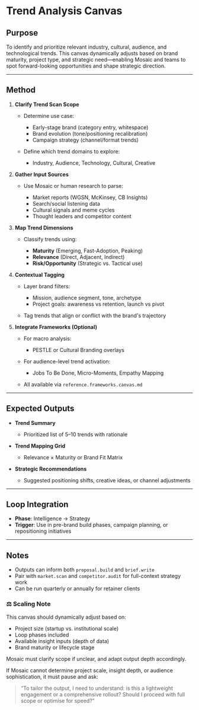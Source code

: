 # Trend Analysis Canvas

## **Purpose**

To identify and prioritize relevant industry, cultural, audience, and technological trends. This canvas dynamically adjusts based on brand maturity, project type, and strategic need—enabling Mosaic and teams to spot forward-looking opportunities and shape strategic direction.

---

## **Method**

1. **Clarify Trend Scan Scope**

   * Determine use case:

     * Early-stage brand (category entry, whitespace)
     * Brand evolution (tone/positioning recalibration)
     * Campaign strategy (channel/format trends)
   * Define which trend domains to explore:

     * Industry, Audience, Technology, Cultural, Creative

2. **Gather Input Sources**

   * Use Mosaic or human research to parse:

     * Market reports (WGSN, McKinsey, CB Insights)
     * Search/social listening data
     * Cultural signals and meme cycles
     * Thought leaders and competitor content

3. **Map Trend Dimensions**

   * Classify trends using:

     * **Maturity** (Emerging, Fast-Adoption, Peaking)
     * **Relevance** (Direct, Adjacent, Indirect)
     * **Risk/Opportunity** (Strategic vs. Tactical use)

4. **Contextual Tagging**

   * Layer brand filters:

     * Mission, audience segment, tone, archetype
     * Project goals: awareness vs retention, launch vs pivot
   * Tag trends that align or conflict with the brand's trajectory

5. **Integrate Frameworks (Optional)**

   * For macro analysis:

     * PESTLE or Cultural Branding overlays
   * For audience-level trend activation:

     * Jobs To Be Done, Micro-Moments, Empathy Mapping
   * All available via `reference.frameworks.canvas.md`

---

## **Expected Outputs**

* **Trend Summary**

  * Prioritized list of 5–10 trends with rationale
* **Trend Mapping Grid**

  * Relevance × Maturity or Brand Fit Matrix
* **Strategic Recommendations**

  * Suggested positioning shifts, creative ideas, or channel adjustments

---

## **Loop Integration**

* **Phase**: Intelligence → Strategy
* **Trigger**: Use in pre-brand build phases, campaign planning, or repositioning initiatives

---

## **Notes**

* Outputs can inform both `proposal.build` and `brief.write`
* Pair with `market.scan` and `competitor.audit` for full-context strategy work
* Can be run quarterly or annually for retainer clients

### ⚖️ Scaling Note
This canvas should dynamically adjust based on:

- Project size (startup vs. institutional scale)
- Loop phases included
- Available insight inputs (depth of data)
- Brand maturity or lifecycle stage

Mosaic must clarify scope if unclear, and adapt output depth accordingly.

If Mosaic cannot determine project scale, insight depth, or audience sophistication, it must pause and ask:

> “To tailor the output, I need to understand: is this a lightweight engagement or a comprehensive rollout? Should I proceed with full scope or optimise for speed?”
